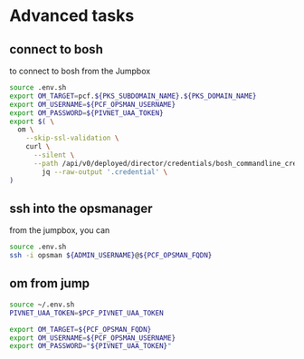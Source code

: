 # Advanced tasks

## connect to bosh

to connect to bosh from the Jumpbox

```bash
source .env.sh
export OM_TARGET=pcf.${PKS_SUBDOMAIN_NAME}.${PKS_DOMAIN_NAME}
export OM_USERNAME=${PCF_OPSMAN_USERNAME}
export OM_PASSWORD=${PIVNET_UAA_TOKEN}
export $( \
  om \
    --skip-ssl-validation \
    curl \
      --silent \
      --path /api/v0/deployed/director/credentials/bosh_commandline_credentials | \
        jq --raw-output '.credential' \
)
```

## ssh into the opsmanager

from the jumpbox, you can  

```bash
source .env.sh
ssh -i opsman ${ADMIN_USERNAME}@${PCF_OPSMAN_FQDN}
```

## om from jump

```bash
source ~/.env.sh
PIVNET_UAA_TOKEN=$PCF_PIVNET_UAA_TOKEN

export OM_TARGET=${PCF_OPSMAN_FQDN}
export OM_USERNAME=${PCF_OPSMAN_USERNAME}
export OM_PASSWORD="${PIVNET_UAA_TOKEN}"
```

